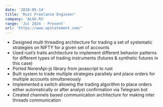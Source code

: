```yaml
---
date: '2018-05-14'
title: 'Rust Freelance Engineer'
company: 'ALGO.RS'
range: 'Jul 2024 - Present'
url: 'https://www.upstatement.com/'
---
```


- Designed multi threading architecture for trading a set of systematic strategies on NIFTY for a given set of accounts
- Used rust’s traits architecture to implement different behavior patterns for different types of trading instruments (futures & synthetic futures in this case)
- Ported NorenApi-js library from javascript to rust
- Built system to trade multiple strategies parallely and place orders for multiple accounts simultaneously
- Implemented a switch allowing the trading algorithm to place orders either automatically or after analyst confirmation via Telegram bot
- Created channels based communication architecture for making inter threads communication
